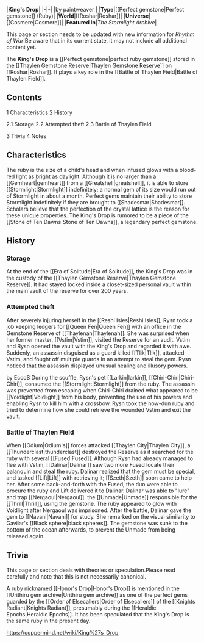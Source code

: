 |**King's Drop**|
|-|-|
|by  paintweaver |
|**Type**|[[Perfect gemstone\|Perfect gemstone]] (Ruby)|
|**World**|[[Roshar\|Roshar]]|
|**Universe**|[[Cosmere\|Cosmere]]|
|**Featured In**|*The Stormlight Archive*|

This page or section needs to be updated with new information for *Rhythm of War*!Be aware that in its current state, it may not include all additional content yet.

The **King's Drop** is a [[Perfect gemstone\|perfect ruby gemstone]] stored in the [[Thaylen Gemstone Reserve\|Thaylen Gemstone Reserve]] on [[Roshar\|Roshar]]. It plays a key role in the [[Battle of Thaylen Field\|Battle of Thaylen Field]].

## Contents

1 Characteristics
2 History

2.1 Storage
2.2 Attempted theft
2.3 Battle of Thaylen Field


3 Trivia
4 Notes


## Characteristics
The ruby is the size of a child's head and when infused glows with a blood-red light as bright as daylight. Although it is no larger than a [[Gemheart\|gemheart]] from a [[Greatshell\|greatshell]], it is able to store [[Stormlight\|Stormlight]] indefinitely; a normal gem of its size would run out of Stormlight in about a month. Perfect gems maintain their ability to store Stormlight indefinitely if they are brought to [[Shadesmar\|Shadesmar]]. Scholars believe that the perfection of the crystal lattice is the reason for these unique properties.
The King's Drop is rumored to be a piece of the [[Stone of Ten Dawns\|Stone of Ten Dawns]], a legendary perfect gemstone.

## History
### Storage
At the end of the [[Era of Solitude\|Era of Solitude]], the King's Drop was in the custody of the [[Thaylen Gemstone Reserve\|Thaylen Gemstone Reserve]]. It had stayed locked inside a closet-sized personal vault within the main vault of the reserve for over 200 years.

### Attempted theft
After severely injuring herself in the [[Reshi Isles\|Reshi Isles]], Rysn took a job keeping ledgers for [[Queen Fen\|Queen Fen]] with an office in the Gemstone Reserve of [[Thaylenah\|Thaylenah]]. She was surprised when her former master, [[Vstim\|Vstim]], visited the Reserve for an audit. Vstim and Rysn opened the vault with the King's Drop and regarded it with awe. Suddenly, an assassin disguised as a guard killed [[Tlik\|Tlik]], attacked Vstim, and fought off multiple guards in an attempt to steal the gem. Rysn noticed that the assassin displayed unusual healing and illusory powers.

 by  EccoS 
During the scuffle, Rysn's pet [[Larkin\|larkin]], [[Chiri-Chiri\|Chiri-Chiri]], consumed the [[Stormlight\|Stormlight]] from the ruby. The assassin was prevented from escaping when Chiri-Chiri drained what appeared to be [[Voidlight\|Voidlight]] from his body, preventing the use of his powers and enabling Rysn to kill him with a crossbow. Rysn took the now-dun ruby and tried to determine how she could retrieve the wounded Vstim and exit the vault.

### Battle of Thaylen Field
When [[Odium\|Odium's]] forces attacked [[Thaylen City\|Thaylen City]], a [[Thunderclast\|thunderclast]] destroyed the Reserve as it searched for the ruby with several [[Fused\|Fused]]. Although Rysn had already managed to flee with Vstim, [[Dalinar\|Dalinar]] saw two more Fused locate their palanquin and steal the ruby. Dalinar realized that the gem must be special, and tasked [[Lift\|Lift]] with retrieving it; [[Szeth\|Szeth]] soon came to help her. After some back-and-forth with the Fused, the duo were able to procure the ruby and Lift delivered it to Dalinar.
Dalinar was able to "lure" and trap [[Nergaoul\|Nergaoul]], the [[Unmade\|Unmade]] responsible for the [[Thrill\|Thrill]], using the gemstone. The ruby appeared to glow with Voidlight after Nergaoul was imprisoned. After the battle, Dalinar gave the gem to [[Navani\|Navani]] for study. She remarked on the visual similarity to Gavilar's [[Black sphere\|black spheres]].
The gemstone was sunk to the bottom of the ocean afterwards, to prevent the Unmade from being released again.

## Trivia
This page or section deals with theories or speculation.Please read carefully and note that this is not necessarily canonical.

A ruby nicknamed [[Honor's Drop\|Honor's Drop]] is mentioned in the [[Urithiru gem archive\|Urithiru gem archive]] as one of the perfect gems guarded by the [[Order of Elsecallers\|Order of Elsecallers]] of the [[Knights Radiant\|Knights Radiant]], presumably during the [[Heraldic Epochs\|Heraldic Epochs]]. It has been speculated that the King's Drop is the same ruby in the present day.


https://coppermind.net/wiki/King%27s_Drop